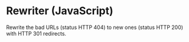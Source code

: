 # Rewriter (JavaScript)
Rewrite the bad URLs (status HTTP 404) to new ones (status HTTP 200) with HTTP 301 redirects.
